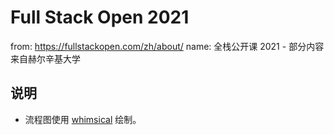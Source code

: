 # Full Stack Open 2021

from: https://fullstackopen.com/zh/about/
name: 全栈公开课 2021 - 部分内容来自赫尔辛基大学

## 说明

- 流程图使用 [whimsical](https://whimsical.com/) 绘制。